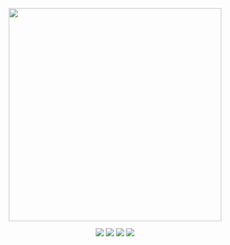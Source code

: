 <p align="center">
  <a href="#"><img width="420" src="https://thumbs.gfycat.com/VagueInfiniteCaudata-size_restricted.gif"></a>
<p>
  
<p align="center">
  <a href="https://vk.com/raitonoberu"><img src="https://raw.githubusercontent.com/raitonoberu/round-icons/master/32/vkontakte.png"></a>
  <a href="https://t.me/raitonoberu"><img src="https://raw.githubusercontent.com/raitonoberu/round-icons/master/32/telegram.png"></a>
  <a href="https://www.instagram.com/urebonotiar"><img src="https://raw.githubusercontent.com/raitonoberu/round-icons/master/32/instagram.png"></a>
  <a href="https://twitter.com/urebonotiar"><img src="https://raw.githubusercontent.com/raitonoberu/round-icons/master/32/twitter.png"></a>
</p>
